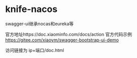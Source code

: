 # knife-nacos

swagger-ui继承nocas和eureka等


官方地址https://doc.xiaominfo.com/docs/action
官方代码示例  https://gitee.com/xiaoym/swagger-bootstrap-ui-demo

访问链接为  ip+端口/doc.html
